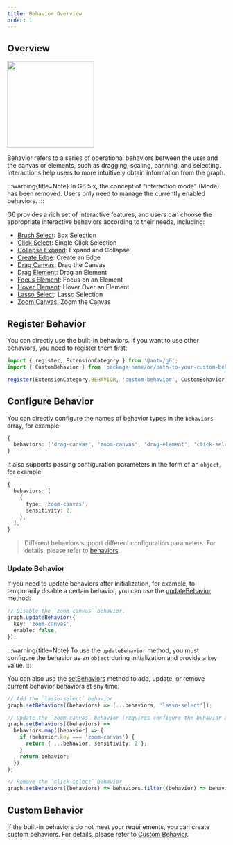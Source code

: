 ```yaml
---
title: Behavior Overview
order: 1
---
```


## Overview

<image width="200px" src="https://mdn.alipayobjects.com/huamei_qa8qxu/afts/img/A*sa3jRqp83K4AAAAAAAAAAAAADmJ7AQ/original" />

Behavior refers to a series of operational behaviors between the user and the canvas or elements, such as dragging, scaling, panning, and selecting. Interactions help users to more intuitively obtain information from the graph.

:::warning{title=Note}
In G6 5.x, the concept of "interaction mode" (Mode) has been removed. Users only need to manage the currently enabled behaviors.
:::

G6 provides a rich set of interactive features, and users can choose the appropriate interactive behaviors according to their needs, including:

- [Brush Select](/en/api/behaviors/brush-select): Box Selection
- [Click Select](/en/api/behaviors/click-select): Single Click Selection
- [Collapse Expand](/en/api/behaviors/collapse-expand): Expand and Collapse
- [Create Edge](/en/api/behaviors/create-edge): Create an Edge
- [Drag Canvas](/en/api/behaviors/drag-canvas): Drag the Canvas
- [Drag Element](/en/api/behaviors/drag-element): Drag an Element
- [Focus Element](/en/api/behaviors/focus-element): Focus on an Element
- [Hover Element](/en/api/behaviors/hover-activate): Hover Over an Element
- [Lasso Select](/en/api/behaviors/lasso-select): Lasso Selection
- [Zoom Canvas](/en/api/behaviors/zoom-canvas): Zoom the Canvas

## Register Behavior

You can directly use the built-in behaviors. If you want to use other behaviors, you need to register them first:

```typescript
import { register, ExtensionCategory } from '@antv/g6';
import { CustomBehavior } from 'package-name/or/path-to-your-custom-behavior';

register(ExtensionCategory.BEHAVIOR, 'custom-behavior', CustomBehavior);
```

## Configure Behavior

You can directly configure the names of behavior types in the `behaviors` array, for example:

```typescript
{
  behaviors: ['drag-canvas', 'zoom-canvas', 'drag-element', 'click-select'],
}
```

It also supports passing configuration parameters in the form of an `object`, for example:

```typescript
{
  behaviors: [
    {
      type: 'zoom-canvas',
      sensitivity: 2,
    },
  ],
}
```

> Different behaviors support different configuration parameters. For details, please refer to [behaviors](/en/api/behaviors/brush-select).

### Update Behavior

If you need to update behaviors after initialization, for example, to temporarily disable a certain behavior, you can use the [updateBehavior](/en/api/graph/method#graphupdatebehaviorbehavior) method:

```typescript
// Disable the `zoom-canvas` behavior.
graph.updateBehavior({
  key: 'zoom-canvas',
  enable: false,
});
```

:::warning{title=Note}
To use the `updateBehavior` method, you must configure the behavior as an `object` during initialization and provide a `key` value.
:::

You can also use the [setBehaviors](/en/api/graph/method#graphsetbehaviorsbehaviors) method to add, update, or remove current behavior behaviors at any time:

```typescript
// Add the `lasso-select` behavior
graph.setBehaviors((behaviors) => [...behaviors, 'lasso-select']);

// Update the `zoom-canvas` behavior (requires configure the behavior as an `object` with a `key` during initialization)
graph.setBehaviors((behaviors) =>
  behaviors.map((behavior) => {
    if (behavior.key === 'zoom-canvas') {
      return { ...behavior, sensitivity: 2 };
    }
    return behavior;
  }),
);

// Remove the `click-select` behavior
graph.setBehaviors((behaviors) => behaviors.filter((behavior) => behavior !== 'click-select'));
```

## Custom Behavior

If the built-in behaviors do not meet your requirements, you can create custom behaviors. For details, please refer to [Custom Behavior](/en/manual/custom-extension/behavior).
